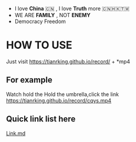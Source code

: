 - I love **China** 🇨🇳 , I love **Truth** more 🇨🇳🇭🇰🇹🇼
- WE ARE **FAMILY** , NOT **ENEMY**
- Democracy Freedom

# HOW TO USE #
Just visit 
https://tianrking.github.io/record/ + *mp4

## For example ##
Watch hold the Hold the umbrella,click the link 
https://tianrking.github.io/record/cqys.mp4

## Quick link list here ##
<a href="https://github.com/tianrking/record/blob/master/link/LINK.md">Link.md</a>
